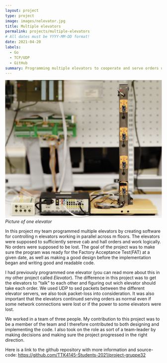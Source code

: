 ```yaml
---
layout: project
type: project
image: images/nelevator.jpg
title: Multiple elevators
permalink: projects/multiple-elevators
# All dates must be YYYY-MM-DD format!
date: 2021-04-20
labels:
  - Go
  - TCP/UDP
  - GitHub
summary: Programming multiple elevators to cooperate and serve orders using network.
---
```


<img class="ui medium right floated rounded image" src="../images/welevator.png"> *Picture of one elevator*

In this project my team programmed multiple elevators by creating software for controlling n elevators working in parallel across m floors. The elevators were supposed to sufficiently sereve cab and hall orders and work logically. No orders were supposed to be lost. The goal of the project was to make sure the program was ready for the Factory Acceptance Test(FAT) at a given date, as well as making a good design before the implementation began and writing good and readable code.

I had previously programmed one elevator (you can read more about this in my other project called *Elevator*). The difference in this project was to get the elevators to "talk" to each other and figuring out wich elevator should take each order. We used UDP to sed packets between the different elevator servers, we also took packet-loss into consideration. It was also important that the elevators continued serving orders as normal even if some network connections were lost or if the power to some elevators were lost.

We worked in a team of three people. My contribution to this project was to be a member of the team and I therefore contributed to both designing and implementing the code. I also took on the role as sort of a team-leader by making decisions and making sure the project progressed in the right direction.

Here is a link to the github repository with more information and source-code: https://github.com/TTK4145-Students-2021/project-gruppe32
